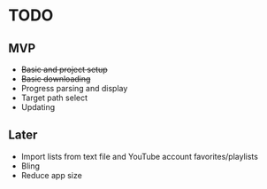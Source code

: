 TODO
====

MVP
---

* ~~Basic and project setup~~
* ~~Basic downloading~~
* Progress parsing and display
* Target path select
* Updating

Later
---

* Import lists from text file and YouTube account favorites/playlists
* Bling
* Reduce app size